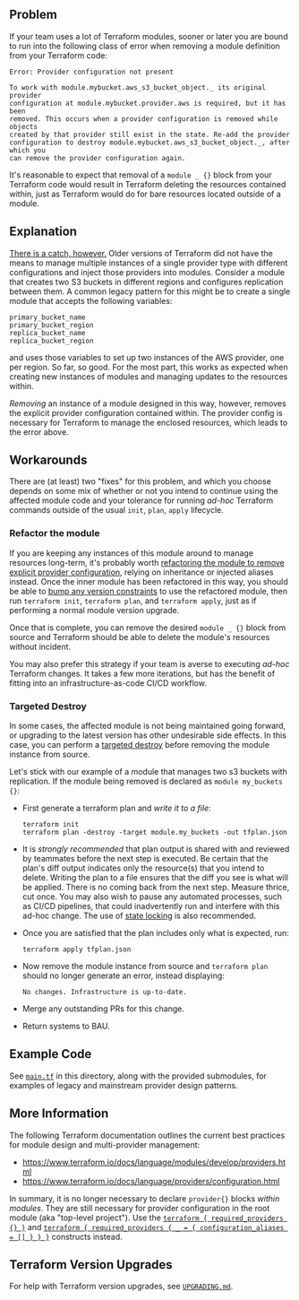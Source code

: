 ## Problem

If your team uses a lot of Terraform modules, sooner or later you are bound
to run into the following class of error when removing a module definition
from your Terraform code:

```
Error: Provider configuration not present

To work with module.mybucket.aws_s3_bucket_object._ its original provider
configuration at module.mybucket.provider.aws is required, but it has been
removed. This occurs when a provider configuration is removed while objects
created by that provider still exist in the state. Re-add the provider
configuration to destroy module.mybucket.aws_s3_bucket_object._, after which you
can remove the provider configuration again.
```

It's reasonable to expect that removal of a `module _ {}` block from your
Terraform code would result in Terraform deleting the resources contained
within, just as Terraform would do for bare resources located outside of a
module.

## Explanation

[There is a catch, however.](https://www.terraform.io/docs/language/modules/develop/providers.html#legacy-shared-modules-with-provider-configurations)
Older versions of Terraform did not have the means to manage multiple
instances of a single provider type with different configurations and inject
those providers into modules. Consider a module that creates two S3 buckets
in different regions and configures replication between them. A common legacy
pattern for this might be to create a single module that accepts the following
variables:

```
primary_bucket_name
primary_bucket_region
replica_bucket_name
replica_bucket_region
```

and uses those variables to set up two instances of the AWS provider, one
per region. So far, so good. For the most part, this works as expected when 
creating new instances of modules and managing updates to the resources within.

_Removing_ an instance of a module designed in this way, however, removes the 
explicit provider configuration contained within. The provider config is
necessary for Terraform to manage the enclosed resources, which leads to the
error above.

## Workarounds

There are (at least) two "fixes" for this problem, and which you choose depends
on some mix of whether or not you  intend to continue using the affected
module code and your tolerance for running _ad-hoc_ Terraform commands outside
of the usual `init`, `plan`, `apply` lifecycle.

### Refactor the module

If you are keeping any instances of this module around to manage resources
long-term, it's probably worth
[refactoring the module to remove explicit provider configuration](https://www.terraform.io/docs/language/modules/develop/providers.html),
relying on inheritance or injected aliases instead. Once the inner module
has been refactored in this way, you should be able to
[bump any version constraints](https://www.terraform.io/docs/language/modules/sources.html#selecting-a-revision)
to use the refactored module, then run `terraform init`, `terraform plan`, and
`terraform apply`, just as if performing a normal module version upgrade.

Once that is complete, you can remove the desired `module _ {}` block from 
source and Terraform should be able to delete the module's resources without
incident.

You may also prefer this strategy if your team is averse to executing
_ad-hoc_ Terraform changes. It takes a few more iterations, but has the
benefit of fitting into an infrastructure-as-code CI/CD workflow. 

### Targeted Destroy

In some cases, the affected module is not being maintained going forward, or 
upgrading to the latest version has other undesirable side effects. In this
case, you can perform a [targeted destroy](https://www.terraform.io/docs/cli/commands/plan.html#resource-targeting) before removing the module instance
from source.

Let's stick with our example of a module that manages two s3 buckets with
replication. If the module being removed is declared as
`module my_buckets {}`:

- First generate a terraform plan and *write it to a file*:

    ```
    terraform init
    terraform plan -destroy -target module.my_buckets -out tfplan.json
    ```

- It is *strongly recommended* that plan output is shared with
  and reviewed by teammates before the next step is executed. Be certain
  that the plan's diff output indicates only the resource(s) that you intend to
  delete. Writing the plan to a file ensures that the diff you see is what
  will be applied. There is no coming back from the next step. Measure
  thrice, cut once. You may also wish to pause any automated processes,
  such as CI/CD pipelines, that could inadvertently run and interfere
  with this ad-hoc change. The use of [state locking](https://www.terraform.io/docs/language/state/locking.html)
  is also recommended.
- Once you are satisfied that the plan includes only what is expected, run:

    ```
    terraform apply tfplan.json
    ```
- Now remove the module instance from source and `terraform plan` should
  no longer generate an error, instead displaying:
    ```
    No changes. Infrastructure is up-to-date.
    ```
- Merge any outstanding PRs for this change.
- Return systems to BAU.

## Example Code

See [`main.tf`](main.tf) in this directory, along with the provided submodules,
for examples of legacy and mainstream provider design patterns.

## More Information

The following Terraform documentation outlines the current best practices
for module design and multi-provider management:

- https://www.terraform.io/docs/language/modules/develop/providers.html
- https://www.terraform.io/docs/language/providers/configuration.html

In summary, it is no longer necessary to declare `provider{}` blocks
_within modules_. They are still necessary for provider configuration in the
root module (aka "top-level project").
Use the [`terraform { required_providers {} }`](https://www.terraform.io/docs/language/modules/develop/providers.html#provider-version-constraints-in-modules)
and [`terraform { required_providers { _ = { configuration_aliases = [] } } }`](https://www.terraform.io/docs/language/modules/develop/providers.html#provider-aliases-within-modules)
constructs instead.

## Terraform Version Upgrades

For help with Terraform version upgrades, see [`UPGRADING.md`](UPGRADING.md).
